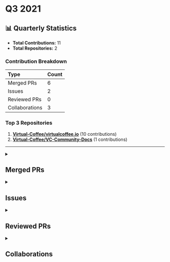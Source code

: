 # Q3 2021

## 📊 Quarterly Statistics

* **Total Contributions:** 11
* **Total Repositories:** 2

### Contribution Breakdown

| Type | Count |
| :--- | :--- |
| Merged PRs | 6 |
| Issues | 2 |
| Reviewed PRs | 0 |
| Collaborations | 3 |

### Top 3 Repositories

1. [**Virtual-Coffee/virtualcoffee.io**](https://github.com/Virtual-Coffee/virtualcoffee.io) (10 contributions)
2. [**Virtual-Coffee/VC-Community-Docs**](https://github.com/Virtual-Coffee/VC-Community-Docs) (1 contributions)

---

<details>
  <summary><h2>Merged PRs</h2></summary>
<table style='width:100%; table-layout:fixed;'>
  <thead>
    <tr>
      <th style='width:5%;'>No.</th>
      <th style='width:20%;'>Project Name</th>
      <th style='width:20%;'>Title</th>
      <th style='width:35%;'>Description</th>
      <th style='width:20%;'>Date</th>
    </tr>
  </thead>
  <tbody>
    <tr>
      <td>1.</td>
      <td>Virtual-Coffee/virtualcoffee.io</td>
      <td><a href='https://github.com/Virtual-Coffee/virtualcoffee.io/pull/348'>Fix typo for YouTube link's markdown</a></td>
      <td>## Linked Issue<br><br>- closes #347 <br><br>## Description<br><br>Fix the YouTube link&#39;s markdown<br><br>## Methodology<br><br></td>
      <td>2021-09-27</td>
    </tr>
    <tr>
      <td>2.</td>
      <td>Virtual-Coffee/VC-Community-Docs</td>
      <td><a href='https://github.com/Virtual-Coffee/VC-Community-Docs/pull/203'>Add tips to onboard volunteer notetaker</a></td>
      <td>As per @BekahHW&#39;s experience & thread on Slack about onboarding volunteer notetakers.<br><br>I suggest adding tips for the room leaders on how to onboard a volunteer notetaker while giving the intro.<br></td>
      <td>2021-09-13</td>
    </tr>
    <tr>
      <td>3.</td>
      <td>Virtual-Coffee/virtualcoffee.io</td>
      <td><a href='https://github.com/Virtual-Coffee/virtualcoffee.io/pull/336'>Feature/add guide for VC prospective members</a></td>
      <td>## Linked Issue<br><br>#311 <br><br>## Description<br><br>Create and add the guide to joining VC for prospective/new members.<br><br>## Methodology<br><br><br><br></td>
      <td>2021-09-11</td>
    </tr>
    <tr>
      <td>4.</td>
      <td>Virtual-Coffee/virtualcoffee.io</td>
      <td><a href='https://github.com/Virtual-Coffee/virtualcoffee.io/pull/325'>Add September newsletter</a></td>
      <td>## Linked Issue<br><br>#323 <br><br>## Description<br><br>Add September 2021 newsletter<br><br>## Methodology<br><br><br></td>
      <td>2021-09-06</td>
    </tr>
    <tr>
      <td>5.</td>
      <td>Virtual-Coffee/virtualcoffee.io</td>
      <td><a href='https://github.com/Virtual-Coffee/virtualcoffee.io/pull/291'>Add August newsletter</a></td>
      <td>## Linked Issue<br><br>#282 <br><br>## Description<br><br>Add August 2021 newsletter<br><br>## Methodology<br><br><br><br></td>
      <td>2021-08-12</td>
    </tr>
    <tr>
      <td>6.</td>
      <td>Virtual-Coffee/virtualcoffee.io</td>
      <td><a href='https://github.com/Virtual-Coffee/virtualcoffee.io/pull/274'>Add July newsletter</a></td>
      <td>## Linked Issue<br><br>#267 <br><br>## Description<br><br>Add July 2021 newsletter<br><br>## Methodology<br><br></td>
      <td>2021-07-05</td>
    </tr>
  </tbody>
</table>
</details>

<details>
  <summary><h2>Issues</h2></summary>
<table style='width:100%; table-layout:fixed;'>
  <thead>
    <tr>
      <th style='width:5%;'>No.</th>
      <th style='width:20%;'>Project Name</th>
      <th style='width:20%;'>Title</th>
      <th style='width:35%;'>Description</th>
      <th style='width:20%;'>Date</th>
    </tr>
  </thead>
  <tbody>
    <tr>
      <td>1.</td>
      <td>Virtual-Coffee/virtualcoffee.io</td>
      <td><a href='https://github.com/Virtual-Coffee/virtualcoffee.io/issues/347'>Typo of markdown in Guide To VC</a></td>
      <td>### Is there an existing issue for this?<br><br>- [X] I have searched the existing issues<br><br>### What happened?<br><br>There is a typo in the markdown to the link to YouTube.<br><br>![typo-markdown](https://user-images.githubusercontent.com/45172775/134976865-5300c63e-5bcf-4d5a-8f78-9280e301c626.jpg)<br>.<br><br>### Steps To Reproduce<br><br>Go to [Virtual Coffee Events](https://virtualcoffee.io/member-resources/guide-to-vc/#virtual-coffee-events), in the Lightning Talks session.<br><br>### What browsers are you seeing the problem on?<br><br>_No response_<br><br>### Environment<br><br>_No response_<br><br>### Anything else?<br><br>I would like to be assigned to tackle this issue.<br><br>### Code of Conduct<br><br>- [X] I&#39;ve read the Code of Conduct and understand my responsibilities as a member of the Virtual Coffee community</td>
      <td>2021-09-27</td>
    </tr>
    <tr>
      <td>2.</td>
      <td>Virtual-Coffee/virtualcoffee.io</td>
      <td><a href='https://github.com/Virtual-Coffee/virtualcoffee.io/issues/317'>Install and Run link in CONTRIBUTING.md goes nowhere </a></td>
      <td>### Is there an existing issue for this?<br><br>- [X] I have searched the existing issues<br><br>### What happened?<br><br>In the [Table of Contents section in CONTRIBUTING.md](https://github.com/Virtual-Coffee/virtualcoffee.io/blob/main/CONTRIBUTING.md#table-of-contents), the link to &quot;Install and Run&quot; (see attached screenshot) goes nowhere.<br>It&#39;s because that link changed to &quot;[Local development](https://github.com/Virtual-Coffee/virtualcoffee.io/blob/main/CONTRIBUTING.md#local-development)&quot;.<br><br>This would be a good first issue for those who start to get their hands wet in open source!<br><br>&lt;hr/&gt;<br><br><br>![table-of-contents](https://user-images.githubusercontent.com/45172775/132096902-74c3c6fa-e528-454a-b38e-c4aa00027cc0.jpg)<br><br><br><br>### Steps To Reproduce<br><br>_No response_<br><br>### What browsers are you seeing the problem on?<br><br>_No response_<br><br>### Environment<br><br>```markdown<br>- OS:<br>- Node:<br>- yarn:<br>```<br><br><br>### Anything else?<br><br>_No response_<br><br>### Code of Conduct<br><br>- [X] I&#39;ve read the Code of Conduct and understand my responsibilities as a member of the Virtual Coffee community</td>
      <td>2021-09-04</td>
    </tr>
  </tbody>
</table>
</details>

<details>
  <summary><h2>Reviewed PRs</h2></summary>
No contribution in this quarter.
</details>

<details>
  <summary><h2>Collaborations</h2></summary>
<table style='width:100%; table-layout:fixed;'>
  <thead>
    <tr>
      <th style='width:5%;'>No.</th>
      <th style='width:20%;'>Project Name</th>
      <th style='width:20%;'>Title</th>
      <th style='width:35%;'>Description</th>
      <th style='width:20%;'>Date</th>
    </tr>
  </thead>
  <tbody>
    <tr>
      <td>1.</td>
      <td>Virtual-Coffee/virtualcoffee.io</td>
      <td><a href='https://github.com/Virtual-Coffee/virtualcoffee.io/issues/310'>Add Slack channel guide to member resources</a></td>
      <td>### Is there an existing issue for this?<br><br>- [X] I have searched the existing issues<br><br>### Issue Context<br><br>We now have a [Member Resources section](https://virtualcoffee.io/member-resources/) on the site. The [Slack section](https://virtualcoffee.io/member-resources/guide-to-vc/#vc-slack) has a few interesting channels which is great, but we&#39;ve always wanted a Slack channel guide. <br><br><br>### Proposed solution<br><br>This should be a new page that is purely the channel guide. We can link to it from other sections, and it will show up in the index. We can model this after the Slack section of the VC Guide, or come up with some new styles.<br><br>### Alternatives Considered<br><br>_No response_<br><br>### Additional Resources<br><br>Here are all the current channels!<br><br>### ideas<br>**Purpose:** This *channel* is for sharing ideas with your team. It&#39;s a place for inspiration, eurekas, and fresh perspectives.<br>**Topic:** <br><br>### random<br>**Purpose:** Unlock all the achievements<br>**Topic:** <br><br>### announcements<br>**Purpose:** This *channel* is for announcements. Everyone is automatically added, so it’s a good place for you to reach your whole team.<br>**Topic:** This channel is for official VC announcements.<br><br>Code of Conduct: https://virtualcoffee.io/code-of-conduct/<br><br>### general<br>**Purpose:** <br>**Topic:** <br><br>### welcome<br>**Purpose:** In Slack, conversations are organized into *channels*. Like this one, which is a place for you and your teammates to say hello.<br>**Topic:** <br><br>### team<br>**Purpose:** This *channel* is for you and your team. It’s a place for sharing updates, planning your week, and staying connected wherever you are.<br>**Topic:** <br><br>### pairing<br>**Purpose:** find a partner to pair up on an issue, project, or just some conversation<br>**Topic:** <br><br>### heavy<br>**Purpose:** <br>**Topic:** <br><br>### articles-and-resources<br>**Purpose:** A channel to drop useful articles and resources<br>**Topic:** <br><br>### book-club<br>**Purpose:** VC Amazon Book Club<br>To join:<br><br>Edit<br>**Topic:** July/Aug book: “Turn the Ship Around!”<br>This week’s reading:<br>Part 4 - Clarity<br>Aug 23-29, Chapters 25-29 (29 pgs)<br><br>### job-hunt<br>**Purpose:** This is the place for your job hunt and our support for good work in tech.<br><br>External job postings are not vetted by Virtual Coffee maintainers, but posts and interactions in the VC space should adhere to the COC.<br>**Topic:** Jobs, Resumes, Interview….et al.<br><br>### happiness<br>**Purpose:** Just a place to post things that make you happy<br>**Topic:** Goats are nice.<br><br>### goals-and-wins<br>**Purpose:** <br>**Topic:** discuss your goals for the week and celebrate your wins<br><br>### health-and-fitness<br>**Purpose:** <br>**Topic:** <br><br>### past-midnight<br>**Purpose:** a channel for insomniacs<br>**Topic:** The young and the restless.<br><br>### open-source<br>**Purpose:** Discuss ways to create and contribute to open-source projects<br>**Topic:** https://github.com/Virtual-Coffee/open-source<br>https://github.com/Virtual-Coffee/virtual-coffee.github.io<br><br>### frontend<br>**Purpose:** All things frontend. From bundlers to MDN<br>**Topic:** <br><br>### help-and-pairing<br>**Purpose:** Judgement-free help zone.<br>**Topic:** A space to ask for and provide help. Members who provide office hours are in the pinned spreadsheet.<br><br>### codeland-discussion<br>**Purpose:** <br>**Topic:** https://codelandconf.com/<br><br>### vc-events<br>**Purpose:** Check out the pinned messages for the Lunch &amp; Learn form and any other event-related forms :slightly_smiling_face:<br><br>Some of our events have their own channels for continual discussion, so be sure to check out what other channels we have goin<br>**Topic:** This channel is for announcements and discussion of both official Virtual Coffee events and member-lead events for VC members.<br><br>All official VC events appear on http://meetingplace.io|meetingplace.io, but for member-only official events, we&#39;ll drop...<br><br>### parenting<br>**Purpose:** <br>**Topic:** <br><br>### game-night<br>**Purpose:** Want to game with other VC&#39;ers? It can be anything from a fun website, Catan Online or even something on Steam.<br>**Topic:** Want to game with other VC&#39;er? Post here :smile:<br><br><br>### music<br>**Purpose:** <br>**Topic:** Music is good.<br><br>### food<br>**Purpose:** Weekly Inspiration: Favorite breakfast dishes<br>**Topic:** Weekly Inspiration: Favorite vegetarian dishes! <br><br>### feed<br>**Purpose:** <br>**Topic:** <br><br>### neurodiverse<br>**Purpose:** <br>**Topic:** <br><br>### find-partner<br>**Purpose:** Looking for a long term partner on a technical project/idea? Looking to work with someone to help actualize their idea? This is the place to share!<br>**Topic:** <br><br>### politics<br>**Purpose:** <br>**Topic:** Code of Conduct: https://virtualcoffee.io/code-of-conduct/<br><br>### lgbtq-plus<br>**Purpose:** A compassionate space where people can feel comfortable expressing their gender and sexual identities, and discussing issues in the space. Here to meet and love each other as we truly are.<br>**Topic:** :rainbow-flag: :nerd_face: :heart:<br><br>### apple-stuff<br>**Purpose:** <br>**Topic:** <br><br>### humor<br>**Purpose:** Humor that embraces the Virtual Coffee COC, like 999%.<br>**Topic:** <br><br>### hacktoberfest-contributor<br>**Purpose:** A channel for discussion of all things Hacktoberfest. Talk about what you&#39;re working on, questions you have, or any other ideas you have. I<br>**Topic:** <br><br>### tech-interview-study-group<br>**Purpose:** A group made for Virtual Coffee members who may need help studying for technical interviews to come together, ask questions, maybe run study sessions and generally help each other interview and get the job!!<br>**Topic:** :sparkles:July’s theme: Interviews!<br>:calendar: Upcoming Special guests: Kevin Truong July 12<br>:question: Mock Interview @U01CE1F1XQ8 July 14 lead by @U01JXQGMSUC<br><br>### apple<br>**Purpose:** temp channel for apple event<br>**Topic:** <br><br>### region-europe<br>**Purpose:** <br>**Topic:** <br><br>### code-challenges<br>**Purpose:** Let&#39;s solve a coding challenge together!<br>**Topic:** Are you doing Exercism ( https://exercism.io/ ), CodeWars ( https://www.codewars.com/ ) or another code challenge? Yay!!<br><br>This channel is the perfect place to flex your skills, or ask for help :tada:<br><br>### event-chat<br>**Purpose:** <br>**Topic:** <br><br>### lightning-talks<br>**Purpose:** planning, decisions, details<br>**Topic:** <br><br>### monthly-challenge<br>**Purpose:** https://virtualcoffee.io/monthlychallenges/july-2021/<br><br>Let&#39;s use check-ins to keep each other informed on our progress.<br>**Topic:** Monthly Challenge August 2021: Month of Healthy Habits!<br><br>This month&#39;s challenge is all about nourishing our bodies, minds, and spirits so that we can become healthier developers.<br><br>### consulting-and-freelancing<br>**Purpose:** Discuss business aspects of consulting, get support on client issues<br>**Topic:** <br><br>### gifts<br>**Purpose:** <br>**Topic:** <br><br>### tech-products<br>**Purpose:** List your favorite software, learning resources, equipment—all of your tech go-to’s! Also highlight deals/sales and ask for recommendations here.<br>**Topic:** List your favorite software, learning resources, equipment—all of your tech go-to’s! Also highlight deals/sales and ask for recommendations here.<br><br>### new-channels<br>**Purpose:** A place to announce new channels or discuss channel organization or new channels. <br>**Topic:** <br><br>### spanish<br>**Purpose:** Come here to practice your Spanish language skills!<br>**Topic:** Come here to practice your Spanish language skills!<br><br>### content-creation<br>**Purpose:** Creating content about code, your journey into code, or anything else? We’re here to support you, offer feedback, and check out what you’ve created. It can be written, audio, video, or anything else!<br>**Topic:** Content you&#39;re creating. Questions about creating. A space for feedback. A place to organize VC  content-creation meet-ups.<br><br>### francophones<br>**Purpose:** <br>**Topic:** <br><br>### nye<br>**Purpose:** VC’s New Year’s Eve celebration event channel<br>**Topic:** VC’s New Year’s Eve celebration event channel<br><br>### add-new-channel<br>**Purpose:** Discuss or announce new channel additions<br>**Topic:** <br><br>### sportsball<br>**Purpose:** nerds that the cool kids mostly left alone<br>**Topic:** <br><br>### external-events<br>**Purpose:** Announce non-VC-affiliated tech events here!<br>**Topic:** Announce non-VC-affiliated tech events here! When sharing a conference, include if it’s free and any scholarship opportunities if not. Please be mindful to post events that share the spirit of authenticity, community, and inclusion that VC embraces.<br><br>### i-love-plants<br>**Purpose:** For plant parents!<br>**Topic:** A place for plant parents to trade tips or those that merely respect plants to hang out and take it all in<br><br>### lightning-talk-mentors<br>**Purpose:** For mentors to chat through their experiences and ask each other questions. <br>**Topic:** <br><br>### accessibility<br>**Purpose:** Questions, comments, tips, answers about a11y for accessibility.<br>**Topic:** <br><br>### machine-learning<br>**Purpose:** machine learning, statistics, linguistics<br>**Topic:** <br><br>### wordpress<br>**Purpose:** A place to discuss all things WordPress<br>**Topic:** <br><br>### mental-health<br>**Purpose:** Sharing status, approaches, intentionally listening. <br>**Topic:** <br><br>### indie-startup-hackers<br>**Purpose:** For indie hackers, startups, bootstrappers and side projects<br>**Topic:** Indie hackers, bootstrappers and founders unite! Any and all questions on creating your own gig welcome.<br>May your MRR necessitate the frequent posting of screenshots: @U014DKGQHA9<br><br>### co-working-room<br><br>Virtual Coffee’s Co-Working Room. Always open.<br><br>Please abide by our Code of Conduct:<br>https://virtualcoffee.io/code-of-conduct/<br>**Topic:** <br><br>### making-stuff<br>**Purpose:** A place to share things you make! Hobbies, crafts, costumes, woodworking, or anything else IRL!<br>**Topic:** <br><br>### overheard-quotes<br>**Purpose:** <br>**Topic:** <br><br>### manga-anime<br>**Purpose:** Nerds unite. Inclusive space to discuss your favourite manga, anime, etc. Please use the #spoiler tag when starting threads about new releases, chapters etc. As with all other spaces in the Slack, we remain respectful and kind here. No NSFW content.<br>**Topic:** <br><br>### coffee<br>**Purpose:** the dirty bean water channel<br>**Topic:** beans, beans, beans, the magical fruit.<br><br>### gratitude<br>**Purpose:** a channel dedicated to shoutouts &amp; kind words<br>**Topic:** <br><br>### cybersecurity<br>**Purpose:** A place to discuss all things related to cybersecurity<br>**Topic:** <br><br>### big-energy<br>**Purpose:** Go get it<br>**Topic:** <br><br>### just-javascript<br>**Purpose:** support, co-learning, chat about Just JavaScript<br>**Topic:** <br><br>### san-diego<br>**Purpose:** Planning local San Diego VC meetup<br>**Topic:** <br>react_devtools_backend.js:4049:25<br><br><br>### Code of Conduct<br><br>- [X] I&#39;ve read the Code of Conduct and understand my responsibilities as a member of the Virtual Coffee community</td>
      <td>2021-09-10</td>
    </tr>
    <tr>
      <td>2.</td>
      <td>Virtual-Coffee/virtualcoffee.io</td>
      <td><a href='https://github.com/Virtual-Coffee/virtualcoffee.io/issues/282'>Put August Newsletter on the site</a></td>
      <td>## Issue Context<br><br>Every month, we try to get the newsletter up on the site within a week of sending it out. Currently, we&#39;re moving them over &quot;by hand.&quot;<br><br>You can look at the existing newsletters ( src &gt; newsletter &gt; issues) as a kind of template. The sections are all the same. The content needs updated, and sometimes that changes the way things look, for example, your list may have fewer items.<br>Steps to update<br><br>You can look at the existing newsletters ( src &gt; newsletter &gt; issues) as a kind of template. The sections are all the same. The content needs updated, and sometimes that changes the way things look, for example, your list may have fewer items<br><br>- In the code base, navigate to src &gt; newsletter &gt; issues and create a new file 2021-08.njk<br>- Add the latest issue using the format from the past issues.<br><br>If you have questions, please let us know. We&#39;re up for pairing if anyone wants to walk through this!<br></td>
      <td>2021-08-12</td>
    </tr>
    <tr>
      <td>3.</td>
      <td>Virtual-Coffee/virtualcoffee.io</td>
      <td><a href='https://github.com/Virtual-Coffee/virtualcoffee.io/issues/267'>Add July Newsletter to site</a></td>
      <td>## Issue Context<br><br>Every month, we try to get the newsletter up on the site within a week of sending it out. Currently, we&#39;re moving them over &quot;by hand.&quot;<br><br>You can look at the existing newsletters ( src &gt; newsletter &gt; issues) as a kind of template. The sections are all the same. The content needs updated, and sometimes that changes the way things look, for example, your list may have fewer items.<br>Steps to update<br><br>You can look at the existing newsletters ( src &gt; newsletter &gt; issues) as a kind of template. The sections are all the same. The content needs updated, and sometimes that changes the way things look, for example, your list may have fewer items<br><br>- In the code base, navigate to src &gt; newsletter &gt; issues and create a new file 2021-07.njk<br>- If you don&#39;t get the newsletter, you can use this link to check out the current issue for content to update.<br>- Add the latest issue using the format from the past issues.<br><br>If you have questions, please let us know. We&#39;re up for pairing if anyone wants to walk through this!<br></td>
      <td>2021-08-07</td>
    </tr>
  </tbody>
</table>
</details>

